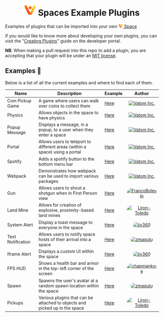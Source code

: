 <div>
  <h1 align="center">
    <img src="./logo.svg" alt="Logo" height="38"></img>
    Spaces Example Plugins
  </h1>
</div>

Examples of plugins that can be imported into your own <a href="https://spaces.vatom.com"><img src="./logo.svg" alt="Logo" height="14"></img> Space</a> 

If you would like to know more about developing your own plugins, you can visit
the "[Creating Plugins](https://developer.vatom.com/plugins/plugins/)"
guide on the developer portal.

**NB**: When making a pull request into this repo to add a plugin, you are accepting
that your plugin will be under an [MIT license](https://choosealicense.com/licenses/mit/).

## Examples :open_file_folder:

Below is a list of all the current examples and where to find each of them.

| Name | Description | Example | Author |
| ---- | ----------- | ------- | :----: |
| Coin Pickup Game | A game where users can walk over coins to collect them | [Here](./coin-pickup-game) | <a href="#"><img title="Vatom Inc." src="https://user-images.githubusercontent.com/43512442/141286990-c74cc05f-d84a-4c3b-8b8a-2f50520186d0.png" alt="Vatom Inc."></a> |
| Physics | Allows objects in the space to have physics | [Here](./physics) | <a href="#"><img title="Vatom Inc." src="https://user-images.githubusercontent.com/43512442/141286990-c74cc05f-d84a-4c3b-8b8a-2f50520186d0.png" alt="Vatom Inc."></a> |
| Popup Message | Displays a message, in a popup, to a user when they enter a space | [Here](./popup-message) | <a href="#"><img title="Vatom Inc." src="https://user-images.githubusercontent.com/43512442/141286990-c74cc05f-d84a-4c3b-8b8a-2f50520186d0.png" alt="Vatom Inc."></a> |
| Portal | Allows users to teleport to different areas (within a space) using a portal | [Here](./portal) | <a href="#"><img title="Vatom Inc." src="https://user-images.githubusercontent.com/43512442/141286990-c74cc05f-d84a-4c3b-8b8a-2f50520186d0.png" alt="Vatom Inc."></a> |
| Spotify | Adds a spotify button to the bottom menu bar | [Here](./spotify) | <a href="#"><img title="Vatom Inc." src="https://user-images.githubusercontent.com/43512442/141286990-c74cc05f-d84a-4c3b-8b8a-2f50520186d0.png" alt="Vatom Inc."></a> |
| Webpack | Demonstrates how webpack can be used to import various packages | [Here](./webpack) | <a href="#"><img title="Vatom Inc." src="https://user-images.githubusercontent.com/43512442/141286990-c74cc05f-d84a-4c3b-8b8a-2f50520186d0.png" alt="Vatom Inc."></a> |
| Gun | Allows users to shoot a shotgun when in First Person view | [Here](./gun) | <a href="https://github.com/FrancoBolevin"><img title="FrancoBolevin" src="https://avatars.githubusercontent.com/u/12592523?v=4" style="width: 26px; height: 26px; border-radius: 15px;" alt="FrancoBolevin"></a> |
| Land Mine | Allows for creation of explosive, proximity-based land mines | [Here](./land-mine) | <a href="https://github.com/Liron-Toledo"><img title="Liron-Toledo" src="https://avatars.githubusercontent.com/u/32307087?v=4" style="width: 26px; height: 26px; border-radius: 15px;" alt="Liron-Toledo"></a> |
| System Alert | Display a toast message to everyone in the space | [Here](./system-alert) | <a href="https://github.com/jjv360"><img title="jjv360" src="https://avatars.githubusercontent.com/u/2771104?v=4" style="width: 26px; height: 26px; border-radius: 15px;" alt="jjv360"></a> |
| Text Notification | Allows users to notify space hosts of their arrival into a space | [Here](./text-notification) | <a href="https://github.com/zmaqutu"><img title="zmaqutu" src="https://avatars.githubusercontent.com/u/39608194?v=4" style="width: 26px; height: 26px; border-radius: 15px;" alt="zmaqutu"></a> |
| Iframe Alert | Displays a custom UI within the space | [Here](./iframe-alert) | <a href="https://github.com/jjv360"><img title="jjv360" src="https://avatars.githubusercontent.com/u/2771104?v=4" style="width: 26px; height: 26px; border-radius: 15px;" alt="jjv360"></a> |
| FPS HUD | Shows a health bar and armor in the top-left corner of the screen | [Here](./fps-hud) | <a href="https://github.com/chapmankyle"><img title="chapmankyle" src="https://avatars.githubusercontent.com/u/43512442?v=4" style="width: 26px; height: 26px; border-radius: 15px;" alt="chapmankyle"></a> |
| Spawn | Spawns the user's avatar at a random spawn location within the space | [Here](./spawn-plugin) | <a href="https://github.com/zmaqutu"><img title="zmaqutu" src="https://avatars.githubusercontent.com/u/39608194?v=4" style="width: 26px; height: 26px; border-radius: 15px;" alt="zmaqutu"></a> |
| Pickups | Various plugins that can be attached to objects and picked up in the space | [Here](./pickups) | <a href="https://github.com/Liron-Toledo"><img title="Liron-Toledo" src="https://avatars.githubusercontent.com/u/32307087?v=4" style="width: 26px; height: 26px; border-radius: 15px;" alt="Liron-Toledo"></a> |
